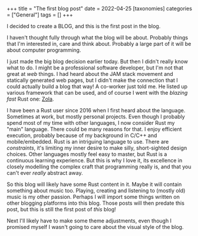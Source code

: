 +++
title = "The first blog post"
date = 2022-04-25
[taxonomies]
categories = ["General"]
tags = []
+++

I decided to create a BLOG, and this is the first post in the blog.

I haven't thought fully through what the blog will be about. Probably things
that I'm interested in, care and think about. Probably a large part of it
will be about computer programming.

I just made the big blog decision earlier today. But then I didn't really know
what to do. I might be a professional software developer, but I'm not that
great at _web_ things. I had heard about the JAM stack movement and statically
generated web pages, but I didn't make the connection that I could actually build
a blog that way! A co-worker just told me. He listed up various framework
that can be used, and of course I went with the _blazing fast_ Rust one: [Zola](https://getzola.org).

I have been a Rust user since 2016 when I first heard about the language.
Sometimes at work, but mostly personal projects. Even though I probably
spend most of my time with other languages, I now consider Rust my "main" language.
There could be many reasons for that. I enjoy efficient execution, probably
because of my background in C/C++ and mobile/embedded. Rust is an intriguing
language to use. There are _constraints_, it's limiting my inner desire
to make silly, short-sighted design choices. Other languages mostly feel easy to
master, but Rust is a continuous learning experience. But this is why I love it,
its excellence in closely modelling the complex craft that programming really is,
and that you can't ever _really_ abstract away.

So this blog will likely have some Rust content in it. Maybe it will contain
something about music too. Playing, creating and listening to (mostly old) music is my
other passion. Perhaps I will import some things written on other blogging platforms
into this blog. Those posts will then predate this post, but this is still the
first post of *this* blog!

Next I'll likely have to make some theme adjustments, even though I promised myself
I wasn't going to care about the visual style of the blog.
